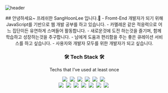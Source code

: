![header](https://capsule-render.vercel.app/api?type=soft&color=auto&height=150&section=header&text=SangHoonLee&fontSize=70&animation=twinkling)

<center>
  ## 안녕하세요~ 프레쉬한 SangHoonLee 입니다.👋
- Fromt-End 개발자가 되기 위해 JavaScript를 기반으로 웹 개발 공부를 하고 있습니다.
- 카멜레온 같은 적응력으로 어느 집단이든 유연하게 스며들어 활동합니다.
- 새로운것에 도전 하는것을 즐기며, 함께 학습하고 성장하는것을 추구합니다.
- 남에게 도움과 편리함을 주는 좋은 큐레이션 서비스를 하고 싶습니다.
- 사용자와 개발자 모두를 위한 개발자가 되고 싶습니다.
  <center>

<h3 align="center">🛠 Tech Stack 🛠</h3>

<p align="center"> Techs that I've used at least once </p>

<p align="center">
  <img src="https://img.shields.io/badge/Html5-red?style=flat-square&logo=Html5&logoColor=white"/></a>&nbsp 
  <img src="https://img.shields.io/badge/Css3-informational?style=flat-square&logo=Css3&logoColor=white"/></a>&nbsp 
  <img src="https://img.shields.io/badge/Sass-ff69b4?style=flat-square&logo=Sass&logoColor=white"/></a>&nbsp
  <img src="https://img.shields.io/badge/Bootstrap-blueviolet?style=flat-square&logo=Bootstrap&logoColor=white"/></a>&nbsp
  <img src="https://img.shields.io/badge/Javascript-yellow?style=flat-square&logo=javascript&logoColor=white"/></a>&nbsp 
  <img src="https://img.shields.io/badge/React-9cf?style=flat-square&logo=React&logoColor=white"/></a>&nbsp 
  <br>
  <img src="https://img.shields.io/badge/C-A8B9CC?style=flat-square&logo=C&logoColor=white"/></a>&nbsp
  <img src="https://img.shields.io/badge/C++-00599C?style=flat-square&logo=C%2B%2B&logoColor=white"/></a>&nbsp
  <img src="https://img.shields.io/badge/Python-00599C?style=flat-square&logo=Python&logoColor=white"/></a>&nbsp
  <img src="https://img.shields.io/badge/Webpack-9cf?style=flat-square&logo=Webpack&logoColor=white"/></a>&nbsp 
  <img src="https://img.shields.io/badge/Github-black?style=flat-square&logo=GitHub&logoColor=white"/></a>&nbsp 
  <img src="https://img.shields.io/badge/MongoDB-success?style=flat-square&logo=MongoDB&logoColor=white"/></a>&nbsp 
  <img src="https://img.shields.io/badge/aws-black?style=flat-square&logo=amazon-aws&logoColor=white"/></a>&nbsp 
  

